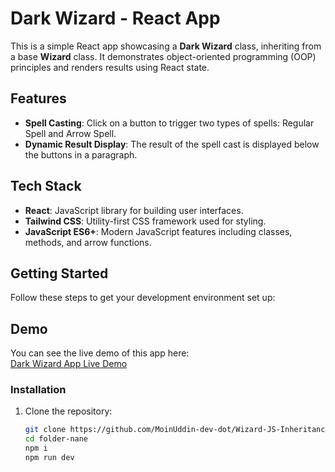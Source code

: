 # Dark Wizard - React App

This is a simple React app showcasing a **Dark Wizard** class, inheriting from a base **Wizard** class. It demonstrates object-oriented programming (OOP) principles and renders results using React state.

## Features
- **Spell Casting**: Click on a button to trigger two types of spells: Regular Spell and Arrow Spell.
- **Dynamic Result Display**: The result of the spell cast is displayed below the buttons in a paragraph.

## Tech Stack
- **React**: JavaScript library for building user interfaces.
- **Tailwind CSS**: Utility-first CSS framework used for styling.
- **JavaScript ES6+**: Modern JavaScript features including classes, methods, and arrow functions.

## Getting Started

Follow these steps to get your development environment set up:

## Demo

You can see the live demo of this app here:  
[Dark Wizard App Live Demo](https://wizard-js-inheritance-pc.vercel.app/)


### Installation

1. Clone the repository:

   ```bash
   git clone https://github.com/MoinUddin-dev-dot/Wizard-JS-Inheritance-PC.git
   cd folder-nane
   npm i
   npm run dev
   ```
